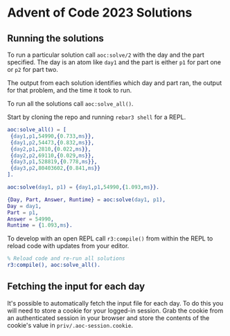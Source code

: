 Advent of Code 2023 Solutions
=====

Running the solutions
-----

To run a particular solution call `aoc:solve/2` with the day
and the part specified. The day is an atom like `day1` and the
part is either `p1` for part one or `p2` for part two.

The output from each solution identifies which day and part ran,
the output for that problem, and the time it took to run.

To run all the solutions call `aoc:solve_all()`.

Start by cloning the repo and running `rebar3 shell` for a REPL.

```erlang
aoc:solve_all() = [
 {day1,p1,54990,{0.733,ms}},
 {day1,p2,54473,{0.832,ms}},
 {day2,p1,2810,{0.022,ms}},
 {day2,p2,69110,{0.029,ms}},
 {day3,p1,528819,{0.778,ms}},
 {day3,p2,80403602,{0.841,ms}}
].

aoc:solve(day1, p1) = {day1,p1,54990,{1.093,ms}}.

{Day, Part, Answer, Runtime} = aoc:solve(day1, p1),
Day = day1,
Part = p1,
Answer = 54990,
Runtime = {1.093,ms}.
```

To develop with an open REPL call `r3:compile()` from within
the REPL to reload code with updates from your editor.

```erlang
% Reload code and re-run all solutions
r3:compile(), aoc:solve_all().
```

Fetching the input for each day
-----

It's possible to automatically fetch the input file for each day.
To do this you will need to store a cookie for your logged-in session.
Grab the cookie from an authenticated session in your browser and
store the contents of the cookie's value in `priv/.aoc-session.cookie`.

